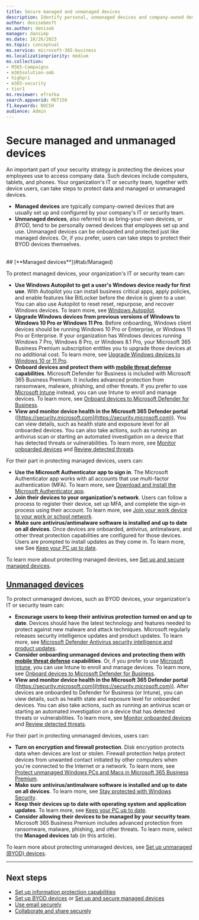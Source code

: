 ```yaml
---
title: Secure managed and unmanaged devices            
description: Identify personal, unmanaged devices and company-owned devices, and learn how to secure them.            
author: denisebmsft
ms.author: deniseb
manager: dansimp 
ms.date: 10/26/2023
ms.topic: conceptual
ms.service: microsoft-365-business
ms.localizationpriority: medium 
ms.collection: 
- M365-Campaigns
- m365solution-smb
- highpri
- m365-security
- tier1
ms.reviewer: efratka
search.appverid: MET150
f1.keywords: NOCSH 
audience: Admin
---
```


# Secure managed and unmanaged devices

An important part of your security strategy is protecting the devices your employees use to access company data. Such devices include computers, tablets, and phones. Your organization's IT or security team, together with device users, can take steps to protect data and managed or unmanaged devices. 

- **Managed devices** are typically company-owned devices that are usually set up and configured by your company's IT or security team. 
- **Unmanaged devices**, also referred to as bring-your-own devices, or *BYOD*, tend to be personally owned devices that employees set up and use. Unmanaged devices can be onboarded and protected just like managed devices. Or, if you prefer, users can take steps to protect their BYOD devices themselves. 

<br/>
##  [**Managed devices**](#tab/Managed)
 
To protect managed devices, your organization's IT or security team can: 

- **Use Windows Autopilot to get a user's Windows device ready for first use**. With Autopilot you can install business critical apps, apply policies, and enable features like BitLocker before the device is given to a user. You can also use Autopilot to reset reset, repurpose, and recover Windows devices. To learn more, see [Windows Autopilot](/mem/autopilot/windows-autopilot).
- **Upgrade Windows devices from previous versions of Windows to Windows 10 Pro or Windows 11 Pro**. Before onboarding, Windows client devices should be running Windows 10 Pro or Enterprise, or Windows 11 Pro or Enterprise. If your organization has Windows devices running Windows 7 Pro, Windows 8 Pro, or Windows 8.1 Pro, your Microsoft 365 Business Premium subscription entitles you to upgrade those devices at no additional cost. To learn more, see [Upgrade Windows devices to Windows 10 or 11 Pro](m365bp-upgrade-windows-pro.md).  
- **Onboard devices and protect them with [mobile threat defense](../security/defender-business/mdb-mtd.md) capabilities**. Microsoft Defender for Business is included with Microsoft 365 Business Premium. It includes advanced protection from ransomware, malware, phishing, and other threats. If you prefer to use [Microsoft Intune](/mem/intune/fundamentals/what-is-intune) instead, you can use Intune to enroll and manage devices. To learn more, see [Onboard devices to Microsoft Defender for Business](m365bp-onboard-devices-mdb.md).
- **View and monitor device health in the Microsoft 365 Defender portal** ([https://security.microsoft.com](https://security.microsoft.com)). You can view details, such as health state and exposure level for all onboarded devices. You can also take actions, such as running an antivirus scan or starting an automated investigation on a device that has detected threats or vulnerabilities. To learn more, see [Monitor onboarded devices](m365bp-device-states.md) and [Review detected threats](m365bp-review-threats-take-action.md). 

For their part in protecting managed devices, users can:

- **Use the Microsoft Authenticator app to sign in**. The Microsoft Authenticator app works with all accounts that use multi-factor authentication (MFA). To learn more, see [Download and install the Microsoft Authenticator app](https://support.microsoft.com/en-us/account-billing/download-and-install-the-microsoft-authenticator-app-351498fc-850a-45da-b7b6-27e523b8702a).
- **Join their devices to your organization's network**. Users can follow a process to register their device, set up MFA, and complete the sign-in process using their account. To learn more, see [Join your work device to your work or school network](https://support.microsoft.com/en-us/account-billing/join-your-work-device-to-your-work-or-school-network-ef4d6adb-5095-4e51-829e-5457430f3973).
- **Make sure antivirus/antimalware software is installed and up to date on all devices**. Once devices are onboarded, antivirus, antimalware, and other threat protection capabilities are configured for those devices. Users are prompted to install updates as they come in. To learn more, see See [Keep your PC up to date](https://support.microsoft.com/en-us/windows/keep-your-pc-up-to-date-de79813c-7919-5fed-080f-0871c7bd9bde).

To learn more about protecting managed devices, see [Set up and secure managed devices](m365bp-protect-managed-devices.md).

##  [**Unmanaged devices**](#tab/Unmanaged)

To protect unmanaged devices, such as BYOD devices, your organization's IT or security team can:

- **Encourage users to keep their antivirus protection turned on and up to date**. Devices should have the latest technology and features needed to protect against new malware and attack techniques. Microsoft regularly releases security intelligence updates and product updates. To learn more, see [Microsoft Defender Antivirus security intelligence and product updates](../security/defender-endpoint/microsoft-defender-antivirus-updates.md).
- **Consider onboarding unmanaged devices and protecting them with [mobile threat defense](../security/defender-business/mdb-mtd.md) capabilities**. Or, if you prefer to use [Microsoft Intune](/mem/intune/fundamentals/what-is-intune), you can use Intune to enroll and manage devices. To learn more, see [Onboard devices to Microsoft Defender for Business](m365bp-onboard-devices-mdb.md).
- **View and monitor device health in the Microsoft 365 Defender portal** ([https://security.microsoft.com](https://security.microsoft.com)). After devices are onboarded to Defender for Business (or Intune), you can view details, such as health state and exposure level for onboarded devices. You can also take actions, such as running an antivirus scan or starting an automated investigation on a device that has detected threats or vulnerabilities. To learn more, see [Monitor onboarded devices](m365bp-device-states.md) and [Review detected threats](m365bp-review-threats-take-action.md). 

For their part in protecting unmanaged devices, users can:

- **Turn on encryption and firewall protection**. Disk encryption protects data when devices are lost or stolen. Firewall protection helps protect devices from unwanted contact initiated by other computers when you're connected to the Internet or a network. To learn more, see [Protect unmanaged Windows PCs and Macs in Microsoft 365 Business Premium](m365bp-protect-pcs-macs.md).
- **Make sure antivirus/antimalware software is installed and up to date on all devices**. To learn more, see  [Stay protected with Windows Security](https://support.microsoft.com/en-us/windows/stay-protected-with-windows-security-2ae0363d-0ada-c064-8b56-6a39afb6a963).
- **Keep their devices up to date with operating system and application updates**. To learn more, see [Keep your PC up to date](https://support.microsoft.com/en-us/windows/keep-your-pc-up-to-date-de79813c-7919-5fed-080f-0871c7bd9bde).
- **Consider allowing their devices to be managed by your security team**. Microsoft 365 Business Premium includes advanced protection from ransomware, malware, phishing, and other threats. To learn more, select the **Managed devices** tab (in this article).

To learn more about protecting unmanaged devices, see [Set up unmanaged (BYOD) devices](m365bp-set-up-unmanaged-devices.md).

---

## Next steps

- [Set up information protection capabilities](m365bp-set-up-compliance.md)
- [Set up BYOD devices](m365bp-set-up-unmanaged-devices.md) or [Set up and secure managed devices](m365bp-protect-managed-devices.md)
- [Use email securely](m365bp-use-email-securely.md)
- [Collaborate and share securely](m365bp-collaborate-share-securely.md)
